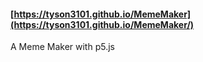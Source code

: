 #### [https://tyson3101.github.io/MemeMaker](https://tyson3101.github.io/MemeMaker/)

<p>A Meme Maker with p5.js</p>
